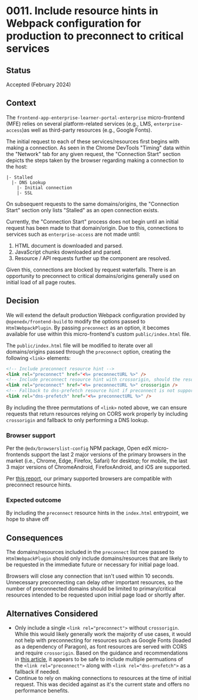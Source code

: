 # 0011. Include resource hints in Webpack configuration for production to preconnect to critical services

## Status

Accepted (February 2024)

## Context

The ``frontend-app-enterprise-learner-portal-enterprise`` micro-frontend (MFE) relies on several platform-related services (e.g., LMS, ``enterprise-access``)as well as third-party resources (e.g., Google Fonts).

The initial request to each of these services/resources first begins with making a connection. As seen in the Chrome DevTools "Timing" data within the "Network" tab for any given request, the "Connection Start" section depicts the steps taken by the browser regarding making a connection to the host:

```
|- Stalled
  |- DNS Lookup
    |- Initial connection
    |- SSL
```

On subsequent requests to the same domains/origins, the "Connection Start" section only lists "Stalled" as an open connection exists.

Currently, the "Connection Start" process does not begin until an initial request has been made to that domain/origin. Due to this, connections to services such as ``enterprise-access`` are not made until:

1. HTML document is downloaded and parsed.
1. JavaScript chunks downloaded and parsed.
1. Resource / API requests further up the component are resolved.

Given this, connections are blocked by request waterfalls. There is an opportunity to preconnect to critical domains/origins generally used on initial load of all page routes.

## Decision

We will extend the default production Webpack configuration provided by ``@openedx/frontend-build`` to modify the options passed to ``HtmlWebpackPlugin``. By passing ``preconnect`` as an option, it becomes available for use within this micro-frontend's custom ``public/index.html`` file.

The ``public/index.html`` file will be modified to iterate over all domains/origins passed through the ``preconnect`` option, creating the following ``<link>`` elements:

```html
<!-- Include preconnect resource hint -->
<link rel="preconnect" href="<%= preconnectURL %>" />
<!-- Include preconnect resource hint with crossorigin, should the resource use CORS  -->
<link rel="preconnect" href="<%= preconnectURL %>" crossorigin />
<!-- Fallback to dns-prefetch resource hint if preconnect is not supported by browser -->
<link rel="dns-prefetch" href="<%= preconnectURL %>" />
```

By including the three permutations of ``<link>`` noted above, we can ensure requests that return resources relying on CORS work properly by including ``crossorigin`` and fallback to only performing a DNS lookup.

### Browser support

Per the ``@edx/browserslist-config`` NPM package, Open edX micro-frontends support the last 2 major versions of the primary browsers in the market (i.e., Chrome, Edge, Firefox, Safari) for desktop; for mobile, the last 3 major versions of ChromeAndroid, FirefoxAndroid, and iOS are supported.

Per [this report](https://caniuse.com/?search=preconnect), our primary supported browsers are compatible with preconnect resource hints.

### Expected outcome

By including the ``preconnect`` resource hints in the ``index.html`` entrypoint, we hope to shave off 

## Consequences

The domains/resources included in the ``preconnect`` list now passed to ``HtmlWebpackPlugin`` should only include domains/resources that are likely to be requested in the immediate future or necessary for initial page load.

Browsers will close any connection that isn't used within 10 seconds. Unnecessary preconnecting can delay other important resources, so the number of preconnected domains should be limited to primary/critical resources intended to be requested upon initial page load or shortly after.

## Alternatives Considered

* Only include a single ``<link rel="preconnect">`` without ``crossorigin``. While this would likely generally work the majority of use cases, it would not help with preconnecting for resources such as Google Fonts (loaded as a dependency of Paragon), as font resources are served with CORS and require ``crossorigin``. Based on the guidance and recommendations in [this article](https://crenshaw.dev/preconnect-resource-hint-crossorigin-attribute/), it appears to be safe to include multiple permuations of the ``<link rel="preconnect">`` along with ``<link rel="dns-prefetch">`` as a fallback if needed.
* Continue to rely on making connections to resources at the time of initial request. This was decided against as it's the current state and offers no performance benefits.
